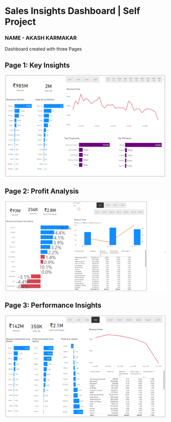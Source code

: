 # Sales Insights Dashboard | Self Project   

### NAME - AKASH KARMAKAR

Dashboard created with three Pages

## Page 1: Key Insights

![](https://github.com/AkashCK1997/Sale_Insight_Dashboard/blob/main/Key%20sights.png)

## Page 2: Profit Analysis

![](https://github.com/AkashCK1997/Sale_Insight_Dashboard/blob/7ce3f9895093c7b2708853fdf4257435dda51633/Performance%20Insights.png)

## Page 3: Performance Insights

![](https://github.com/AkashCK1997/Sale_Insight_Dashboard/blob/6bccdb589387604eb1c0ff4d62440d04532a807b/Profit%20Analysis.png)
